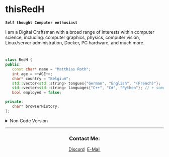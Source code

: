# thisRedH

**`Self thought Computer enthusiast`**

I am a Digital Craftsman with a broad range of interests within computer science, including: computer graphics, physics, computer vision, Linux/server administration, Docker, PC hardware, and much more.
#
```cpp
class RedH {
public:
   const char* name = "Matthias Roth";
   int age = <+AGE+>;
   char* country = "Belgium";
   std::vector<std::string> tongues{"German", "English", "(French)"};
   std::vector<std::string> languages{"C++", "C#", "Python"}; // + some that im a newbie at (Java, Rust, PHP, ...)
   bool employed = false;

private:
   char* browserHistory;
};
```

<details><summary>Non Code Version</summary>
	Name: Matthias Roth<br>
	Age: <+AGE+><br>
	Country: Belgium<br>
	Tongues: German, English, (French)<br>
	Programming Languages: C++, C#, Python, (...)<br>
	Employed: No
</details>

---

<div align="center">
	<h3>Contact Me:</h3>
	<a href="https://discordapp.com/users/1048765572109832252">Discord</a>&nbsp;
	<a href="mailto:redh.the.dev@gmail.com">E-Mail</a>
</div>

<!-- ![thisRedH's top langs](https://github-readme-stats.vercel.app/api/top-langs/?username=thisRedH&theme=dracula&hide_border=false&include_all_commits=true&count_private=true&layout=compact) -->
